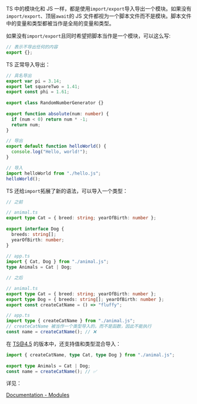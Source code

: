TS 中的模块化和 JS 一样，都是使用`import/export`导入导出一个模块。如果没有`import/export`、顶层`await`的 JS 文件都视为一个脚本文件而不是模块。脚本文件中的变量和类型都被当作是全局的变量和类型。



如果没有`import/export`且同时希望把脚本当作是一个模块，可以这么写:

```typescript
// 表示不导出任何的内容
export {};
```



TS 正常导入导出：

```typescript
// 具名导出
export var pi = 3.14;
export let squareTwo = 1.41;
export const phi = 1.61;
 
export class RandomNumberGenerator {}
 
export function absolute(num: number) {
  if (num < 0) return num * -1;
  return num;
}
```

```typescript
// 导出
export default function helloWorld() {
  console.log("Hello, world!");
}
```

```typescript
// 导入
import helloWorld from "./hello.js";
helloWorld();
```



TS 还给`import`拓展了新的语法，可以导入一个类型：

```typescript
// 之前

// animal.ts
export type Cat = { breed: string; yearOfBirth: number };
 
export interface Dog {
  breeds: string[];
  yearOfBirth: number;
}
 
// app.ts
import { Cat, Dog } from "./animal.js";
type Animals = Cat | Dog;
```

```typescript
// 之后

// animal.ts
export type Cat = { breed: string; yearOfBirth: number };
export type Dog = { breeds: string[]; yearOfBirth: number };
export const createCatName = () => "fluffy";

// app.ts
import type { createCatName } from "./animal.js";
// createCatName 被当作一个类型导入的，而不是函数，因此不能执行
const name = createCatName(); // ❌ 
```



在 TS@4.5  的版本中，还支持值和类型混合导入：

```typescript
import { createCatName, type Cat, type Dog } from "./animal.js";
 
export type Animals = Cat | Dog;
const name = createCatName(); // ✅
```



详见：

[Documentation - Modules](https://www.typescriptlang.org/docs/handbook/2/modules.html)

